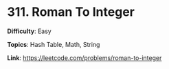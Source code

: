 # 311. Roman To Integer

**Difficulty**: Easy

**Topics**: Hash Table, Math, String

**Link**: https://leetcode.com/problems/roman-to-integer
